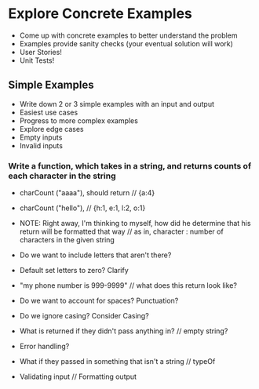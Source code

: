 # Explore Concrete Examples

- Come up with concrete examples to better understand the problem
- Examples provide sanity checks (your eventual solution will work)
- User Stories!
- Unit Tests!

## Simple Examples

- Write down 2 or 3 simple examples with an input and output
- Easiest use cases
- Progress to more complex examples
- Explore edge cases
- Empty inputs
- Invalid inputs

### Write a function, which takes in a string, and returns counts of each character in the string

- charCount ("aaaa"), should return // {a:4}
- charCount ("hello"), // {h:1, e:1, l:2, o:1}

- NOTE: Right away, I'm thinking to myself, how did he determine that his return will be formatted that way // as in, character : number of characters in the given string

- Do we want to include letters that aren't there?
- Default set letters to zero? Clarify

- "my phone number is 999-9999" // what does this return look like?
- Do we want to account for spaces? Punctuation?
- Do we ignore casing? Consider Casing?

- What is returned if they didn't pass anything in? // empty string?
- Error handling?
- What if they passed in something that isn't a string // typeOf

- Validating input // Formatting output
